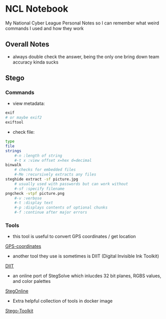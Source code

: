 # NCL Notebook
My National Cyber League Personal Notes so I can remember what weird commands I used and how they work

## Overall Notes
- always double check the answer, being the only one bring down team accuracy kinda sucks


## Stego
### Commands
- view metadata:
```bash
exif 
# or maybe exif2
exiftool
```
- check file:
```bash
type
file
strings 
	#-n :length of string
	#-t x :view offset x=hex d=decimal
binwalk 
	# checks for embedded files
	#-Me :recursively extracts any files
steghide extract -sf picture.jpg
	# usually used with passwords but can work without
	#-sf :specify filename
pngcheck -vtpf picture.png
	#-v :verbose
	#-t :display text
	#-p :displays contents of optional chunks
	#-f :continue after major errors

```


### Tools
- this tool is useful to convert GPS coordinates / get location

[GPS-coordinates](https://www.gps-coordinates.net)
- another tool they use is sometimes is DIIT (Digital Invisible Ink Toolkit)

[DIIT](http://diit.sourceforge.net/)
- an online port of StegSolve which inlucdes 32 bit planes, RGBS values, and color palettes

[StegOnline](https://stegonline.georgeom.net/upload)
- Extra helpful collection of tools in docker image

[Stego-Toolkit](https://www.kitploit.com/2018/06/stego-toolkit-collection-of.html)
